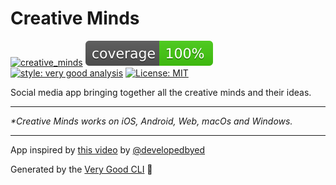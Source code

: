 # Creative Minds

[![creative_minds](https://github.com/wojtekoziol/creative_minds/actions/workflows/main.yaml/badge.svg?branch=main)](https://github.com/wojtekoziol/creative_minds/actions/workflows/main.yaml)
![coverage][coverage_badge]
[![style: very good analysis][very_good_analysis_badge]][very_good_analysis_link]
[![License: MIT][license_badge]][license_link]

Social media app bringing together all the creative minds and their ideas.

---

<!-- App screenshots -->

_\*Creative Minds works on iOS, Android, Web, macOs and Windows._

---

App inspired by [this video](https://www.youtube.com/watch?v=o7jTN4s78GQ&t=5385s&ab_channel=developedbyed) by [@developedbyed](https://github.com/developedbyed/)

Generated by the [Very Good CLI][very_good_cli_link] 🤖

[coverage_badge]: coverage_badge.svg
[license_badge]: https://img.shields.io/badge/license-MIT-blue.svg
[license_link]: https://opensource.org/licenses/MIT
[very_good_analysis_badge]: https://img.shields.io/badge/style-very_good_analysis-B22C89.svg
[very_good_analysis_link]: https://pub.dev/packages/very_good_analysis
[very_good_cli_link]: https://github.com/VeryGoodOpenSource/very_good_cli
